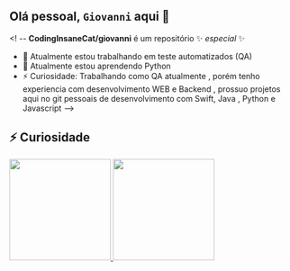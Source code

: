 ## Olá pessoal, `Giovanni` aqui 👋

<! --
**CodingInsaneCat/giovanni** é um repositório ✨ _especial_ ✨ 

- 🔭 Atualmente estou trabalhando em teste automatizados (QA) 
- 🌱 Atualmente estou aprendendo Python 
- ⚡ Curiosidade: Trabalhando como QA atualmente , porém tenho experiencia com desenvolvimento WEB e Backend , prossuo projetos aqui no git pessoais de desenvolvimento com Swift, Java , Python e Javascript 
-->
## ⚡ Curiosidade 
<div>
<a href="https://github.com/CodingInsaneCat">
<img loading="lazy" height="180em" src="https://github-readme-stats.vercel.app/api/top-langs/?username=CodingInsaneCat&layout=compact&langs_count=7&theme=tokyonight"/>
<img loading="lazy" height="180em" src="https://github-readme-stats.vercel.app/api?username=CodingInsaneCat&show_icons=true&theme=tokyonight&include_all_commits=true&count_private=true"/>
</div>
